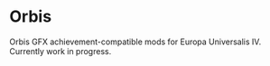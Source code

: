 # Orbis
Orbis GFX achievement-compatible mods for Europa Universalis IV. Currently work in progress.
